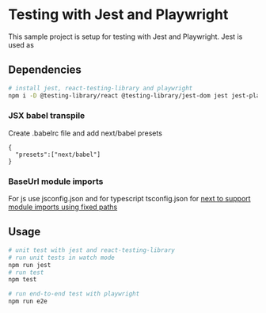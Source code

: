 # Testing with Jest and Playwright

This sample project is setup for testing with Jest and Playwright. Jest is used as

## Dependencies

```bash
# install jest, react-testing-library and playwright
npm i -D @testing-library/react @testing-library/jest-dom jest jest-playwright-preset playwright jest-process-manager
```

### JSX babel transpile

Create .babelrc file and add next/babel presets

```babelrc
{
  "presets":["next/babel"]
}
```

### BaseUrl module imports

For js use jsconfig.json and for typescript tsconfig.json for [next to support module imports using fixed paths](https://nextjs.org/docs/advanced-features/module-path-aliases)

## Usage

```bash
# unit test with jest and react-testing-library
# run unit tests in watch mode
npm run jest
# run test
npm test

# run end-to-end test with playwright
npm run e2e

```
